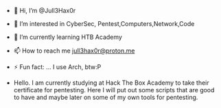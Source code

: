 - 👋 Hi, I’m @Jull3Hax0r
- 👀 I’m interested in CyberSec, Pentest,Computers,Network,Code
- 🌱 I’m currently learning HTB Academy
- 📫 How to reach me jull3hax0r@proton.me
- ⚡ Fun fact: ... I use Arch, btw:P

- 
  Hello. I am currently studying at Hack The Box Academy to take their certificate for pentesting. Here I will put out some scripts that are good to have and maybe later on some of my own tools for pentesting.
<!---
Jull3Hax0r/Jull3Hax0r is a ✨ special ✨ repository because its `README.md` (this file) appears on your GitHub profile.
You can click the Preview link to take a look at your changes.
--->
